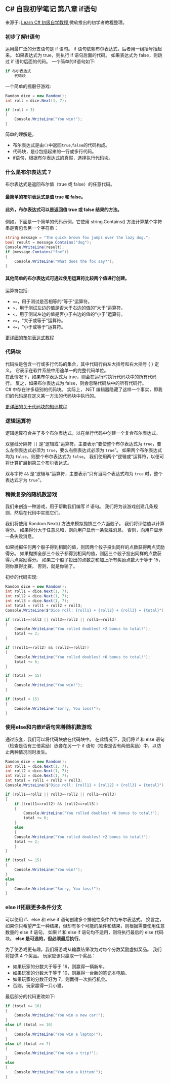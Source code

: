 ## C# 自我初学笔记 第八章 if语句

来源于: [Learn C# 初级自学教程](https://learn.microsoft.com/zh-cn/training/modules/csharp-if-elseif-else/2-exercise-if),微软推出的初学者教程整理。

### 初步了解if语句

运用最广泛的分支语句是 if 语句。 if 语句依赖布尔表达式，后者用一组括号括起来。 如果表达式为 true，则执行 if 语句后面的代码。 如果表达式为 false，则跳过 if 语句后面的代码。
一个简单的if语句如下:
```c#
if 布尔表达式
    代码块
```
一个简单的摇骰仔游戏:
```c#
Random dice = new Random();
int roll = dice.Next(1, 7);

if (roll > 3)
{
    Console.WriteLine("You win!");
}
```
简单的理解是， 
- 布尔表达式是由`()`中返回`true`,`false`的代码构成。
- 代码块，是{}包括起来的一行或多行代码。
- if语句，根据布尔表达式的真假，选择执行代码块。

### 什么是布尔表达式？

布尔表达式是返回布尔值（true 或 false）的任意代码。 
#### 最简单的布尔表达式是值 true 和 false。   

#### 此外，布尔表达式可以是返回值 true 或 false **结果的方法**。  

例如，下面是一个简单的代码示例，它使用 string.Contains() 方法计算某个字符串是否包含另一个字符串：
```c#
string message = "The quick brown fox jumps over the lazy dog.";
bool result = message.Contains("dog");
Console.WriteLine(result);
if (message.Contains("fox"))
{
    Console.WriteLine("What does the fox say?");
}
```
#### 其他简单的布尔表达式可通过使用运算符比较两个值进行创建。 
运算符包括:
- `==`，用于测试是否相等的“等于”运算符。
- `>`，用于测试左边的值是否大于右边的值的“大于”运算符。
- `<`，用于测试左边的值是否小于右边的值的“小于”运算符。
- `>=`，“大于或等于”运算符。
- `<=`，“小于或等于”运算符。

[更详细的布尔表达式教程](https://learn.microsoft.com/zh-cn/training/modules/csharp-evaluate-boolean-expressions/)

### 代码块
代码块是包含一行或多行代码的集合，其中代码行由左大括号和右大括号 { } 定义。 它表示在软件系统中用途单一的完整代码单位。   
在此情况下，如果布尔表达式为 true，则会在运行时执行代码块中的所有代码行。 反之，如果布尔表达式为 false，则会忽略代码块中的所有代码行。  
C# 中存在许多级别的代码块。 实际上，.NET 编辑器隐藏了这样一个事实，即我们的代码是在定义某一方法的代码块中执行的。  

[更详细的关于代码块的知识教程](https://learn.microsoft.com/zh-cn/training/modules/csharp-code-blocks/)

### 逻辑运算符
逻辑运算符合并了多个布尔表达式，以在单行代码中创建一个复合布尔表达式。

双竖线分隔符 `||` 是“逻辑或”运算符，主要表示“要使整个布尔表达式为 `true`，要么左侧表达式必须为 `true`，要么右侧表达式必须为 `true`”。 如果两个布尔表达式均为 `false`，则整个布尔表达式为 `false`。 我们使用两个“逻辑或”运算符，以便可将计算扩展到第三个布尔表达式。

双与字符 `&&` 是“逻辑与”运算符，主要表示“只有当两个表达式均为 `true` 时，整个表达式才为 `true`”。 


### 稍微复杂的随机数游戏

我们来创造一种游戏，用于帮助我们编写 if 语句。 我们将为该游戏创建几条规则，然后在代码中实现它们。

我们将使用 Random.Next() 方法来模拟抛掷三个六面骰子。 我们将评估值以计算得分。 如果得分大于任意总和，则向用户显示一条获胜消息。 否则，向用户显示一条失败消息。

如果抛掷任何两个骰子得到相同的值，则因两个骰子投出同样的点数获得两点奖励得分。
如果抛掷全部三个骰子都得到相同的值，则因三个骰子投出同样的点数获得六点奖励得分。
如果三个骰子投出的点数之和加上所有奖励点数大于等于 15，则你赢得比赛。 否则，就是你输了。

初步的代码实现:
```c#
Random dice = new Random();
int roll1 = dice.Next(1, 7);
int roll2 = dice.Next(1, 7);
int roll3 = dice.Next(1, 7);
int total = roll1 + roll2 + roll3;
Console.WriteLine($"Dice roll: {roll1} + {roll2} + {roll3} = {total}");

if (roll1==roll2 || roll3==roll2 || roll1==roll3)
{
    Console.WriteLine("You rolled doubles! +2 bonus to total!");
    total += 2;
}

if ((roll1==roll2) && (roll2==roll3))
{
    Console.WriteLine("You rolled doubles! +6 bonus to total!");
    total += 6;
}

if (total >= 15)
{
    Console.WriteLine("You win!");
}

if (total < 15)
{
    Console.WriteLine("Sorry, You loss!");
}
```

### 使用else和内嵌if语句完善随机数游戏

通过嵌套，我们可以将代码块放在代码块中。 在此情况下，我们将 if 和 else 语句（检查是否有三倍奖励）嵌套在另一个 if 语句（检查是否有两倍奖励）中，以防止两种情况同时发生。

```c#
Random dice = new Random();
int roll1 = dice.Next(1, 7);
int roll2 = dice.Next(1, 7);
int roll3 = dice.Next(1, 7);
int total = roll1 + roll2 + roll3;
Console.WriteLine($"Dice roll: {roll1} + {roll2} + {roll3} = {total}");

if (roll1==roll2 || roll3==roll2 || roll1==roll3)
{
    if ((roll1==roll2) && (roll2==roll3))
    {
        Console.WriteLine("You rolled doubles! +6 bonus to total!");
        total += 6;
    }
    else
    {
    Console.WriteLine("You rolled doubles! +2 bonus to total!");
    total += 2;
    }
}

if (total >= 15)
{
    Console.WriteLine("You win!");
}
else
{
    Console.WriteLine("Sorry, You loss!");
}
```
### else if拓展更多条件分支

可以使用 if、else 和 else if 语句创建多个排他性条件作为布尔表达式。 换言之，如果你只希望产生一种结果，但却有多个可能的条件和结果，则根据需要使用任意数量的 else if 语句。 如果 if 和 else if 语句均不适用，则将执行最后的 else 代码块。 **else 是可选的，但必须最后执行**。

为了使游戏更有趣，我们将游戏从输赢结果改为对每个分数奖励虚拟奖品。 我们将提供 4 个奖品。 玩家应该只赢取一个奖品：

- 如果玩家的分数大于等于 16，则赢得一辆新车。
- 如果玩家的分数大于等于 10，则赢得一台新的笔记本电脑。
- 如果玩家的分数正好为 7，则赢得一次旅行机会。
- 否则，玩家赢得一只小猫。

最后部分的代码更改如下:
```c#
if (total >= 16)
{
    Console.WriteLine("You win a new car!");
}
else if (total >= 10)
{
    Console.WriteLine("You win a laptop!");
}
else if (total >= 7)
{
    Console.WriteLine("You win a trip!");
}
else
{
    Console.WriteLine("You win a kittem!");
}
```

